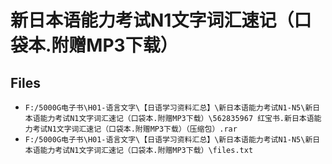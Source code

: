 # 新日本语能力考试N1文字词汇速记（口袋本.附赠MP3下载）

## Files

- `F:/5000G电子书\H01-语言文字\【日语学习资料汇总】\新日本语能力考试N1-N5\新日本语能力考试N1文字词汇速记（口袋本.附赠MP3下载）\562835967 红宝书.新日本语能力考试N1文字词汇速记（口袋本.附赠MP3下载）（压缩包）.rar`
- `F:/5000G电子书\H01-语言文字\【日语学习资料汇总】\新日本语能力考试N1-N5\新日本语能力考试N1文字词汇速记（口袋本.附赠MP3下载）\files.txt`
